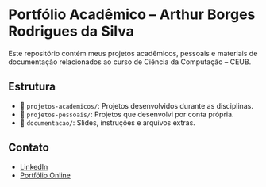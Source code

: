 # Portfólio Acadêmico – Arthur Borges Rodrigues da Silva

Este repositório contém meus projetos acadêmicos, pessoais e materiais de documentação relacionados ao curso de Ciência da Computação – CEUB.

## Estrutura

- 📁 `projetos-academicos/`: Projetos desenvolvidos durante as disciplinas.
- 📁 `projetos-pessoais/`: Projetos que desenvolvi por conta própria.
- 📁 `documentacao/`: Slides, instruções e arquivos extras.

## Contato

- [LinkedIn](https://www.linkedin.com/in/arthur-borges-023b5a258/)
- [Portfólio Online](https://sites.google.com/view/arthur-borges-rodrigues-da-sil/p%C3%A1gina-inicial)
